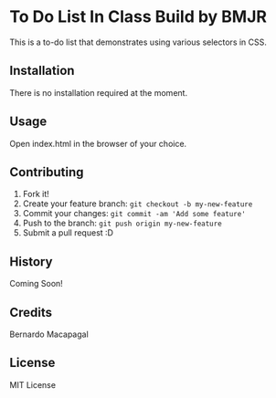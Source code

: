 # To Do List In Class Build by BMJR
This is a to-do list that demonstrates using various selectors in CSS.

## Installation
There is no installation required at the moment.

## Usage
Open index.html in the browser of your choice.

## Contributing
1. Fork it!
2. Create your feature branch: `git checkout -b my-new-feature`
3. Commit your changes: `git commit -am 'Add some feature'`
4. Push to the branch: `git push origin my-new-feature`
5. Submit a pull request :D

## History
Coming Soon!

## Credits
Bernardo Macapagal

## License
MIT License